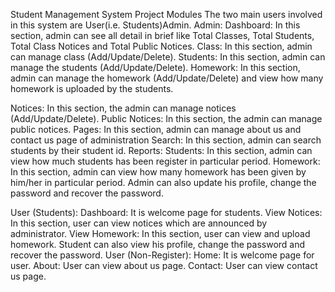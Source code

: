 Student Management System Project Modules
The two main users involved in this system are User(i.e. Students)Admin.
Admin:
Dashboard: In this section, admin can see all detail in brief like Total Classes, Total Students, Total Class Notices and Total Public Notices.
Class: In this section, admin can manage class (Add/Update/Delete).
Students: In this section, admin can manage the students (Add/Update/Delete).
Homework: In this section, admin can manage the homework (Add/Update/Delete) and view how many homework is uploaded by the students.
 
Notices: In this section, the admin can manage notices (Add/Update/Delete).
Public Notices: In this section, the admin can manage public notices.
Pages: In this section, admin can manage about us and contact us page of administration
Search: In this section, admin can search students by their student id.
Reports:
Students: In this section, admin can view how much students has been register in particular period.
Homework: In this section, admin can view how many homework has been given by him/her in particular period.
Admin can also update his profile, change the password and recover the password.

User (Students):
Dashboard: It is welcome page for students.
View Notices: In this section, user can view notices which are announced by administrator.
View Homework: In this section, user can view and upload homework.
Student can also view his profile, change the password and recover the password.
User (Non-Register):
Home: It is welcome page for user.
About: User can view about us page.
Contact: User can view contact us page.

